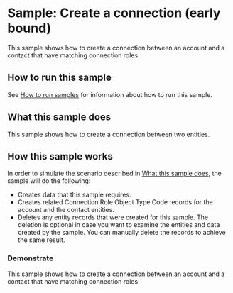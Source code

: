 
# Sample: Create a connection (early bound)

This sample shows how to create a connection between an account and a contact that have matching connection roles.

## How to run this sample

See [How to run samples](https://github.com/microsoft/PowerApps-Samples/blob/master/cds/README.md) for information about how to run this sample.

## What this sample does

This sample shows how to create a connection between two entities.

## How this sample works

In order to simulate the scenario described in [What this sample does](#what-this-sample-does), the sample will do the following:

- Creates data that this sample requires.
- Creates related Connection Role Object Type Code records for the account and the contact entities.
- Deletes any entity records that were created for this sample. The deletion is optional in case you want to examine the entities and data created by the sample. You can manually delete the records to achieve the same result.

### Demonstrate

This sample shows how to create a connection between an account and a contact that have matching connection roles.